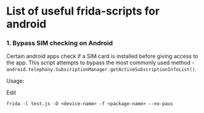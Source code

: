 # List of useful frida-scripts for android

### 1. Bypass SIM checking on Android
Certain android apps check if a SIM card is installed before giving access to the app. This script attempts to bypass the most commonly used method - `android.telephony.SubscriptionManager.getActiveSubscriptionInfoList()`.

Usage:

Edit 

```
frida -l test.js -D <device-name> -f <package-name> --no-paus
```
